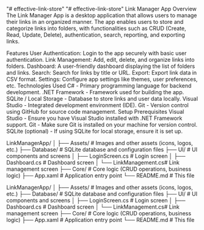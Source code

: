 "# effective-link-store" 
"# effective-link-store" 
Link Manager App
Overview
The Link Manager App is a desktop application that allows users to manage their links in an organized manner. The app enables users to store and categorize links into folders, with functionalities such as CRUD (Create, Read, Update, Delete), authentication, search, reporting, and exporting links.

Features
User Authentication: Login to the app securely with basic user authentication.
Link Management: Add, edit, delete, and organize links into folders.
Dashboard: A user-friendly dashboard displaying the list of folders and links.
Search: Search for links by title or URL.
Export: Export link data in CSV format.
Settings: Configure app settings like themes, user preferences, etc.
Technologies Used
C# - Primary programming language for backend development.
.NET Framework - Framework used for building the app.
SQLite / Local Storage - Database to store links and user data locally.
Visual Studio - Integrated development environment (IDE).
Git - Version control using GitHub for source code management.
Setup
Prerequisites
Visual Studio - Ensure you have Visual Studio installed with .NET Framework support.
Git - Make sure Git is installed on your machine for version control.
SQLite (optional) - If using SQLite for local storage, ensure it is set up.

LinkManagerApp/
│
├── Assets/              # Images and other assets (icons, logos, etc.)
├── Database/            # SQLite database and configuration files
├── UI/                  # UI components and screens
│   ├── LoginScreen.cs   # Login screen
│   ├── Dashboard.cs     # Dashboard screen
│   └── LinkManagement.cs# Link management screen
├── Core/                # Core logic (CRUD operations, business logic)
├── App.xaml             # Application entry point
└── README.md            # This file


LinkManagerApp/ │ ├── Assets/ # Images and other assets (icons, logos, etc.) ├── Database/ # SQLite database and configuration files ├── UI/ # UI components and screens │ ├── LoginScreen.cs # Login screen │ ├── Dashboard.cs # Dashboard screen │ └── LinkManagement.cs# Link management screen ├── Core/ # Core logic (CRUD operations, business logic) ├── App.xaml # Application entry point └── README.md # This file

